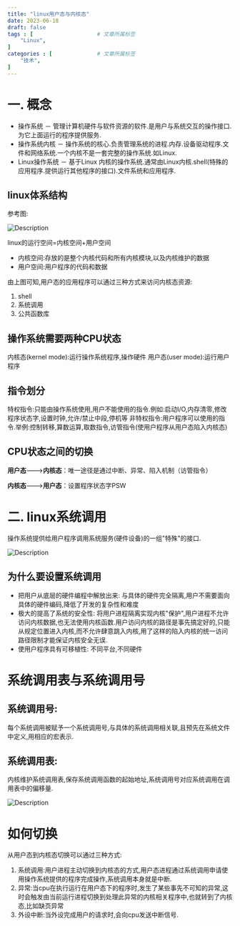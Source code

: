 ```yaml
---
title: "linux用户态与内核态"
date: 2023-06-18
draft: false
tags : [                    # 文章所属标签
    "Linux",
]
categories : [              # 文章所属标签
    "技术",
]
---
```



# 一. 概念

- 操作系统 － 管理计算机硬件与软件资源的软件.是用户与系统交互的操作接口.为它上面运行的程序提供服务.
- 操作系统内核 － 操作系统的核心.负责管理系统的进程.内存.设备驱动程序.文件和网络系统.一个内核不是一套完整的操作系统.如Linux.
- Linux操作系统 － 基于Linux 内核的操作系统.通常由Linux内核.shell(特殊的应用程序.提供运行其他程序的接口).文件系统和应用程序.


## linux体系结构

参考图:

![Description](http://99.0.85.123/images/linux_struct.png)

linux的运行空间=内核空间+用户空间

- 内核空间:存放的是整个内核代码和所有内核模块,以及内核维护的数据
- 用户空间:用户程序的代码和数据

由上图可知,用户态的应用程序可以通过三种方式来访问内核态资源:
1. shell
2. 系统调用
3. 公共函数库

## 操作系统需要两种CPU状态

内核态(kernel mode):运行操作系统程序,操作硬件
用户态(user mode):运行用户程序

## 指令划分

特权指令:只能由操作系统使用,用户不能使用的指令.例如:启动I/O,内存清零,修改程序状态字,设置时钟,允许/禁止中段,停机等
非特权指令:用户程序可以使用的指令.举例:控制转移,算数运算,取数指令,访管指令(使用户程序从用户态陷入内核态)

## CPU状态之间的切换

**用户态**--->**内核态**：唯一途径是通过中断、异常、陷入机制（访管指令）

**内核态**--->**用户态**：设置程序状态字PSW



# 二. linux系统调用

操作系统提供给用户程序调用系统服务(硬件设备)的一组"特殊"的接口.

![Description](http://99.0.85.123/images/sys_call.png)

## 为什么要设置系统调用

- 把用户从底层的硬件编程中解放出来:
与具体的硬件完全隔离,用户不需要面向具体的硬件编码,降低了开发的复杂性和难度
- 极大的提高了系统的安全性:
将用户进程隔离实现内核"保护",用户进程不允许访问内核数据,也无法使用内核函数.用户访问内核的路径是事先搞定好的,只能从规定位置进入内核,而不允许肆意跳入内核,用了这样的陷入内核的统一访问路径限制才能保证内核安全无误.
- 使用户程序具有可移植性:
不同平台,不同硬件

# 系统调用表与系统调用号

## 系统调用号:

每个系统调用被赋予一个系统调用号,与具体的系统调用相关联,且预先在系统文件中定义,用相应的宏表示.

## 系统调用表:

内核维护系统调用表,保存系统调用函数的起始地址,系统调用号对应系统调用在调用表中的偏移量.

![Description](http://99.0.85.123/images/sys_call_table.png)

# 如何切换

从用户态到内核态切换可以通过三种方式:

1. 系统调用:用户进程主动切换到内核态的方式,用户态进程通过系统调用申请使用操作系统提供的程序完成操作,系统调用本身就是中断.
2. 异常:当cpu在执行运行在用户态下的程序时,发生了某些事先不可知的异常,这时会触发由当前运行进程切换到处理此异常的内核相关程序中,也就转到了内核态,比如缺页异常
3. 外设中断:当外设完成用户的请求时,会向cpu发送中断信号.
